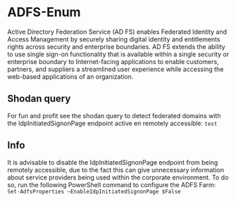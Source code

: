 # ADFS-Enum
Active Directory Federation Service (AD FS) enables Federated Identity and Access Management by securely sharing digital identity and entitlements rights across security and enterprise boundaries. AD FS extends the ability to use single sign-on functionality that is available within a single security or enterprise boundary to Internet-facing applications to enable customers, partners, and suppliers a streamlined user experience while accessing the web-based applications of an organization.

## Shodan query
For fun and profit see the shodan query to detect federated domains with the IdpInitiatedSignonPage endpoint active en remotely accessible:
```test```

## Info
It is advisable to disable the IdpInitiatedSignonPage endpoint from being remotely accessible, due to the fact this can give unnecessary information about service providers being used within the corporate environment. To do so, run the following PowerShell command to configure the ADFS Farm:
```Set-AdfsProperties –EnableIdpInitiatedSignonPage $False```
